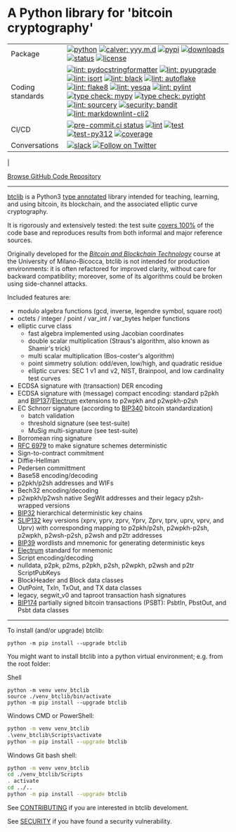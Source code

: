 
# A Python library for 'bitcoin cryptography'

<!-- markdownlint-disable MD013 -->
| | |
| --- | --- |
| Package | [![python](https://img.shields.io/pypi/pyversions/btclib.svg?logo=python)](https://pypi.python.org/pypi/btclib/) [![calver: yyy.m.d](https://img.shields.io/badge/cal_ver-yyyy.m.d-1674b1.svg?logo=calver)](https://calver.org/) [![pypi](https://img.shields.io/pypi/v/btclib.svg?logo=pypi)](https://pypi.python.org/pypi/btclib/) [![downloads](https://static.pepy.tech/badge/btclib)](https://pepy.tech/project/btclib) [![status](https://img.shields.io/pypi/status/btclib.svg)](https://pypi.python.org/pypi/btclib/) [![license](https://img.shields.io/github/license/btclib-org/btclib.svg)](https://github.com/btclib-org/btclib/blob/master/LICENSE) |
| Coding standards | [![lint: pydocstringformatter](https://img.shields.io/badge/lint-pydocstringformatter-yellowgreen.svg?logo=pydocstringformatter)](https://github.com/DanielNoord/pydocstringformatter) [![lint: pyupgrade](https://img.shields.io/badge/lint-pyupgrade-yellowgreen.svg?logo=pyupgrade)](https://github.com/asottile/pyupgrade) [![lint: isort](https://img.shields.io/badge/lint-isort-yellowgreen.svg?logo=isort)](https://github.com/PyCQA/isort) [![lint: black](https://img.shields.io/badge/lint-black-yellowgreen.svg?logo=black)](https://github.com/psf/black) [![lint: autoflake](https://img.shields.io/badge/lint-autoflake-yellowgreen.svg?logo=autoflake)](https://github.com/PyCQA/autoflake) [![lint: flake8](https://img.shields.io/badge/lint-flake8-yellowgreen.svg?logo=flake8)](<https://github.com/PyCQA/flake8>) [![lint: yesqa](https://img.shields.io/badge/lint-yesqa-yellowgreen.svg?logo=yesqa)](<https://github.com/asottile/yesqa>) [![lint: pylint](https://img.shields.io/badge/lint-pylint-yellowgreen.svg?logo=pylint)](https://github.com/PyCQA/pylint) [![type check: mypy](https://img.shields.io/badge/type_check-mypy-yellowgreen.svg?logo=mypy)](http://mypy-lang.org/) [![type check: pyright](https://img.shields.io/badge/type_check-pyright-yellowgreen.svg)](https://github.com/microsoft/pyright) [![lint: sourcery](https://img.shields.io/badge/lint-sourcery-yellowgreen.svg?logo=sourcery)](https://sourcery.ai) [![security: bandit](https://img.shields.io/badge/security-bandit-yellowgreen.svg?logo=bandit)](https://github.com/PyCQA/bandit) [![lint: markdownlint-cli2](https://img.shields.io/badge/lint-markdownlint--cli2-yellowgreen.svg?logo=sourcery)](https://github.com/DavidAnson/markdownlint-cli2) |
| CI/CD | [![pre-commit.ci status](https://results.pre-commit.ci/badge/github/btclib-org/btclib/master.svg)](https://results.pre-commit.ci/latest/github/btclib-org/btclib/master) [![lint](https://github.com/btclib-org/btclib/actions/workflows/lint.yml/badge.svg)](https://github.com/btclib-org/btclib/actions/workflows/lint.yml) [![test](https://github.com/btclib-org/btclib/actions/workflows/test.yml/badge.svg)](https://github.com/btclib-org/btclib/actions/workflows/test.yml) [![test-py312](https://github.com/btclib-org/btclib/actions/workflows/test-py312.yml/badge.svg)](https://github.com/btclib-org/btclib/actions/workflows/test-py312.yml) [![coverage](https://coveralls.io/repos/github/btclib-org/btclib/badge.svg?logo=coveralls)](https://coveralls.io/github/btclib-org/btclib) | [![docs](https://img.shields.io/readthedocs/btclib.svg?logo=readthedocs)](https://btclib.readthedocs.io) |
| Conversations | [![slack](https://img.shields.io/badge/slack-btclib_dev-white.svg?logo=slack)](https://bbt-training.slack.com/messages/C01CCJ85AES) [![Follow on Twitter](https://img.shields.io/twitter/follow/btclib?style=social&logo=twitter)](https://twitter.com/intent/follow?screen_name=btclib)|
|

[Browse GitHub Code Repository](https://github.com/btclib-org/btclib/)

---
<!-- markdownlint-enable MD013 -->

[btclib](https://btclib.org) is a
Python3 [type annotated](https://docs.python.org/3/library/typing.html)
library intended for teaching, learning, and using bitcoin,
its blockchain, and the associated elliptic curve cryptography.

It is rigorously and extensively tested: the test suite
[covers 100%](https://coveralls.io/github/btclib-org/btclib)
of the code base and reproduces results from both informal
and major reference sources.

Originally developed for the
[_Bitcoin and Blockchain Technology_](https://www.ametrano.net/bbt/)
course at the University of Milano-Bicocca,
btclib is not intended for production environments:
it is often refactored for improved clarity,
without care for backward compatibility; moreover,
some of its algorithms could be broken using side-channel attacks.

Included features are:

- modulo algebra functions (gcd, inverse, legendre symbol, square root)
- octets / integer / point / var_int / var_bytes helper functions
- elliptic curve class
    - fast algebra implemented using Jacobian coordinates
    - double scalar multiplication (Straus's algorithm, also known as
      Shamir's trick)
    - multi scalar multiplication (Bos-coster's algorithm)
    - point simmetry solution: odd/even, low/high, and quadratic residue
    - elliptic curves: SEC 1 v1 and v2, NIST, Brainpool, and
      low cardinality test curves
- ECDSA signature with (transaction) DER encoding
- ECDSA signature with (message) compact encoding: standard p2pkh and
  [BIP137](https://github.com/bitcoin/bips/blob/master/bip-0137.mediawiki)/[Electrum](https://electrum.org/#home)
  extensions to p2wpkh and p2wpkh-p2sh
- EC Schnorr signature (according to
  [BIP340](https://github.com/bitcoin/bips/blob/master/bip-0340.mediawiki)
  bitcoin standardization)
    - batch validation
    - threshold signature (see test-suite)
    - MuSig multi-signature (see test-suite)
- Borromean ring signature
- [RFC 6979](https://tools.ietf.org/html/rfc6979) to make signature
  schemes deterministic
- Sign-to-contract commitment
- Diffie-Hellman
- Pedersen committment
- Base58 encoding/decoding
- p2pkh/p2sh addresses and WIFs
- Bech32 encoding/decoding
- p2wpkh/p2wsh native SegWit addresses and their legacy p2sh-wrapped versions
- [BIP32](https://github.com/bitcoin/bips/blob/master/bip-0032.mediawiki)
  hierarchical deterministic key chains
- [SLIP132](https://github.com/satoshilabs/slips/blob/master/slip-0132.md)
  key versions (xprv, yprv, zprv, Yprv, Zprv, tprv, uprv, vprv, and Uprv)
  with corresponding mapping to
  p2pkh/p2sh, p2wpkh-p2sh, p2wpkh, p2wsh-p2sh, p2wsh and p2tr addresses
- [BIP39](https://github.com/bitcoin/bips/blob/master/bip-0039.mediawiki)
  wordlists and mnemonic for generating deterministic keys
- [Electrum](https://electrum.org/#home) standard for mnemonic
- Script encoding/decoding
- nulldata, p2pk, p2ms, p2pkh, p2sh, p2wpkh, p2wsh and p2tr ScriptPubKeys
- BlockHeader and Block data classes
- OutPoint, TxIn, TxOut, and TX data classes
- legacy, segwit_v0 and taproot transaction hash signatures
- [BIP174](https://github.com/bitcoin/bips/blob/master/bip-0174.mediawiki)
  partially signed bitcoin transactions (PSBT):
  PsbtIn, PbstOut, and Psbt data classes

---

To install (and/or upgrade) btclib:

```shell
python -m pip install --upgrade btclib
```

You might want to install btclib into a
python virtual environment; e.g. from the root folder:

Shell

```shell
python -m venv venv_btclib
source ./venv_btclib/bin/activate
python -m pip install --upgrade btclib
```

Windows CMD or PowerShell:

```cmd
python -m venv venv_btclib
.\venv_btclib\Scripts\activate
python -m pip install --upgrade btclib
```

Windows Git bash shell:

```bash
python -m venv venv_btclib
cd ./venv_btclib/Scripts
. activate
cd ../..
python -m pip install --upgrade btclib
```

See [CONTRIBUTING](./CONTRIBUTING.md) if you are interested
in btclib develoment.

See [SECURITY](./SECURITY.md) if you have found a security vulnerability.
